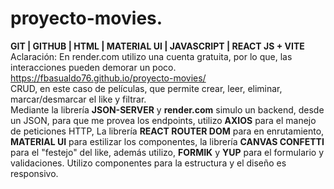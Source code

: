 # proyecto-movies.
**GIT | GITHUB | HTML | MATERIAL UI | JAVASCRIPT | REACT JS + VITE**  
Aclaración: En render.com utilizo una cuenta gratuita, por lo que, las interacciones pueden demorar un poco.  
https://fbasualdo76.github.io/proyecto-movies/  
CRUD, en este caso de películas, que permite crear, leer, eliminar, marcar/desmarcar el like y filtrar.  
Mediante la librería **JSON-SERVER** y **render.com** simulo un backend, desde un JSON, para que me provea los endpoints, utilizo **AXIOS** para el manejo de peticiones HTTP, La librería **REACT ROUTER DOM** para en enrutamiento, **MATERIAL UI** para estilizar los componentes, la librería **CANVAS CONFETTI** para el "festejo" del like, además utilizo, **FORMIK** y **YUP** para el formulario y validaciones. Utilizo componentes para la estructura y el diseño es responsivo.
